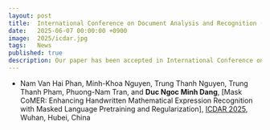 ```yaml
---
layout: post
title:  International Conference on Document Analysis and Recognition (ICDAR 2025), Wuhan, Hubei, China.
date:   2025-06-07 00:00:00 +0900
image:  2025/icdar.jpg
tags:   News
published: true
description: Our paper has been accepted in International Conference on Document Analysis and Recognition (ICDAR 2025), Wuhan, Hubei, China.
---
```

- Nam Van Hai Phan, Minh-Khoa Nguyen, Trung Thanh Nguyen, Trung Thanh Pham, Phuong-Nam Tran, and **Duc Ngoc Minh Dang**, [Mask CoMER: Enhancing Handwritten Mathematical Expression Recognition with Masked Language Pretraining and Regularization], [ICDAR 2025](https://www.icdar2025.com/home), Wuhan, Hubei, China